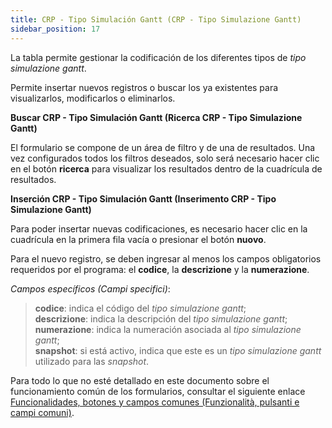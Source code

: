 ```yaml
---
title: CRP - Tipo Simulación Gantt (CRP - Tipo Simulazione Gantt)
sidebar_position: 17
---
```


La tabla permite gestionar la codificación de los diferentes tipos de *tipo simulazione gantt*.

Permite insertar nuevos registros o buscar los ya existentes para visualizarlos, modificarlos o eliminarlos.

**Buscar CRP - Tipo Simulación Gantt (Ricerca CRP - Tipo Simulazione Gantt)**

El formulario se compone de un área de filtro y de una de resultados. Una vez configurados todos los filtros deseados, solo será necesario hacer clic en el botón **ricerca** para visualizar los resultados dentro de la cuadrícula de resultados.

**Inserción CRP - Tipo Simulación Gantt (Inserimento CRP - Tipo Simulazione Gantt)**

Para poder insertar nuevas codificaciones, es necesario hacer clic en la cuadrícula en la primera fila vacía o presionar el botón **nuovo**.

Para el nuevo registro, se deben ingresar al menos los campos obligatorios requeridos por el programa: el **codice**, la **descrizione** y la **numerazione**.

*Campos específicos (Campi specifici)*:

> **codice**: indica el código del *tipo simulazione gantt*;  
> **descrizione**: indica la descripción del *tipo simulazione gantt*;  
> **numerazione**: indica la numeración asociada al *tipo simulazione gantt*;  
> **snapshot**: si está activo, indica que este es un *tipo simulazione gantt* utilizado para las *snapshot*.

Para todo lo que no esté detallado en este documento sobre el funcionamiento común de los formularios, consultar el siguiente enlace [Funcionalidades, botones y campos comunes (Funzionalità, pulsanti e campi comuni)](/docs/guide/common).